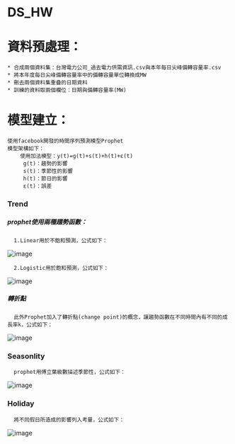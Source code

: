 # DS_HW

# **資料預處理：**
    * 合成兩個資料集：台灣電力公司_過去電力供需資訊.csv與本年每日尖峰備轉容量率.csv
    * 將本年度每日尖峰備轉容量率中的備轉容量單位轉換成MW
    * 刪去兩個資料集重疊的日期資料
    * 訓練的資料取兩個欄位：日期與備轉容量率(MW)

# **模型建立：**
    使用facebook開發的時間序列預測模型Prophet
    模型架構如下：
        使用加法模型：y(t)=g(t)+s(t)+h(t)+ε(t)
         g(t)：趨勢的影響
         s(t)：季節性的影響
         h(t)：節日的影響
         ε(t)：誤差

### Trend
   ##### prophet使用兩種趨勢函數：
      1.Linear用於不飽和預測，公式如下：
 ![image](https://github.com/LinChiaWei/DS_HW/blob/main/images/4.png)
      
      2.Logistic用於飽和預測，公式如下：
   ![image](https://github.com/LinChiaWei/DS_HW/blob/main/images/5.png)      
   
   ##### 轉折點
      此外Prophet加入了轉折點(change point)的概念，讓趨勢函數在不同時間內有不同的成長率k，公式如下：
   ![image](https://github.com/LinChiaWei/DS_HW/blob/main/images/3.png) 
      
### Seasonlity
      prophet用傅立葉級數描述季節性，公式如下：
   ![image](https://github.com/LinChiaWei/DS_HW/blob/main/images/1.png) 
   
### Holiday
      將不同假日所造成的影響列入考量，公式如下：
   ![image](https://github.com/LinChiaWei/DS_HW/blob/main/images/2.png)    
    
